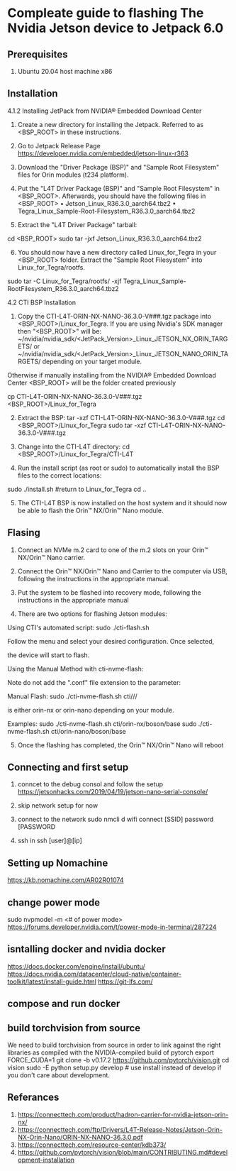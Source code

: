 # Compleate guide to flashing The Nvidia Jetson device to Jetpack 6.0

## Prerequisites 
1. Ubuntu 20.04 host machine x86

## Installation

4.1.2 Installing JetPack from NVIDIA® Embedded Download Center

 1. Create a new directory for installing the Jetpack. Referred to as <BSP_ROOT>
 in these instructions.

 2. Go to Jetpack Release Page https://developer.nvidia.com/embedded/jetson-linux-r363

 3. Download the "Driver Package (BSP)" and "Sample Root Filesystem" files for
 Orin modules (t234 platform).

 4. Put the "L4T Driver Package (BSP)" and "Sample Root Filesystem" in <BSP_ROOT>.
 Afterwards, you should have the following files in <BSP_ROOT>
• Jetson_Linux_R36.3.0_aarch64.tbz2
• Tegra_Linux_Sample-Root-Filesystem_R36.3.0_aarch64.tbz2

 5. Extract the "L4T Driver Package" tarball:

 cd <BSP_ROOT>
 sudo tar -jxf Jetson_Linux_R36.3.0_aarch64.tbz2

 6. You should now have a new directory called Linux_for_Tegra in your <BSP_ROOT> folder.
 Extract the "Sample Root Filesystem" into Linux_for_Tegra/rootfs.

 sudo tar -C Linux_for_Tegra/rootfs/ -xjf Tegra_Linux_Sample-RootFilesystem_R36.3.0_aarch64.tbz2

4.2 CTI BSP Installation

 1. Copy the CTI-L4T-ORIN-NX-NANO-36.3.0-V###.tgz package into
<BSP_ROOT>/Linux_for_Tegra.
If you are using Nvidia's SDK manager then "<BSP_ROOT>" will be:
 ~/nvidia/nvidia_sdk/<JetPack_Version>_Linux_JETSON_NX_ORIN_TARGETS/
 or
 ~/nvidia/nvidia_sdk/<JetPack_Version>_Linux_JETSON_NANO_ORIN_TARGETS/
 depending on your target module.

 Otherwise if manually installing from the NVIDIA® Embedded Download Center
 <BSP_ROOT> will be the folder created previously

 cp CTI-L4T-ORIN-NX-NANO-36.3.0-V###.tgz <BSP_ROOT>/Linux_for_Tegra

 2. Extract the BSP: tar -xzf CTI-L4T-ORIN-NX-NANO-36.3.0-V###.tgz
 cd <BSP_ROOT>/Linux_for_Tegra
 sudo tar -xzf CTI-L4T-ORIN-NX-NANO-36.3.0-V###.tgz

 3. Change into the CTI-L4T directory:
 cd <BSP_ROOT>/Linux_for_Tegra/CTI-L4T

 4. Run the install script (as root or sudo) to automatically install the BSP files
 to the correct locations:

 sudo ./install.sh
 #return to Linux_for_Tegra
 cd ..

 5. The CTI-L4T BSP is now installed on the host system and it should now be able
 to flash the Orin™ NX/Orin™ Nano module.

## Flasing
1. Connect an NVMe m.2 card to one of the m.2 slots on your Orin™ NX/Orin™ Nano carrier.

 2. Connect the Orin™ NX/Orin™ Nano and Carrier to the computer via USB, following the
 instructions in the appropriate manual.

 3. Put the system to be flashed into recovery mode, following the
 instructions in the appropriate manual


 4. There are two options for flashing Jetson modules:

 Using CTI's automated script:
 sudo ./cti-flash.sh

Follow the menu and select your desired configuration. Once selected,

 the device will start to flash.


 Using the Manual Method with cti-nvme-flash:

 Note do not add the ".conf" file extension to the <config> parameter:

 Manual Flash: sudo ./cti-nvme-flash.sh cti/<module>/<boardname>/<config>

 <module> is either orin-nx or orin-nano depending on your module.

 Examples:
 sudo ./cti-nvme-flash.sh cti/orin-nx/boson/base
 sudo ./cti-nvme-flash.sh cti/orin-nano/boson/base

 5. Once the flashing has completed, the Orin™ NX/Orin™ Nano will reboot 

## Connecting and first setup
1. conncet to the debug consol and follow the setup
https://jetsonhacks.com/2019/04/19/jetson-nano-serial-console/

2. skip network setup for now

3. connect to the network 
sudo nmcli d wifi connect [SSID] password [PASSWORD

4. ssh in
ssh [user]@[ip]

## Setting up Nomachine
https://kb.nomachine.com/AR02R01074

## change power mode
sudo nvpmodel -m <# of power mode>
https://forums.developer.nvidia.com/t/power-mode-in-terminal/287224

## isntalling docker and nvidia docker
https://docs.docker.com/engine/install/ubuntu/
https://docs.nvidia.com/datacenter/cloud-native/container-toolkit/latest/install-guide.html
https://git-lfs.com/

## compose and run docker

## build torchvision from source
We need to build torchvision from source in order to link against the right libraries as compiled with the NVIDIA-compiled build of pytorch
export FORCE_CUDA=1
git clone -b v0.17.2 https://github.com/pytorch/vision.git
cd vision
sudo -E python setup.py develop  # use install instead of develop if you don't care about development.


## Referances
1. https://connecttech.com/product/hadron-carrier-for-nvidia-jetson-orin-nx/
2. https://connecttech.com/ftp/Drivers/L4T-Release-Notes/Jetson-Orin-NX-Orin-Nano/ORIN-NX-NANO-36.3.0.pdf
3. https://connecttech.com/resource-center/kdb373/
4. https://github.com/pytorch/vision/blob/main/CONTRIBUTING.md#development-installation

